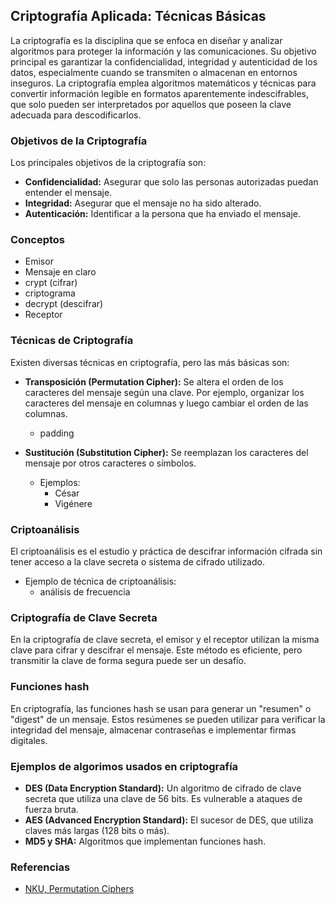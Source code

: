 ## Criptografía Aplicada: Técnicas Básicas

La criptografía es la disciplina que se enfoca en diseñar y analizar algoritmos para proteger la información y las comunicaciones. Su objetivo principal es garantizar la confidencialidad, integridad y autenticidad de los datos, especialmente cuando se transmiten o almacenan en entornos inseguros. La criptografía emplea algoritmos matemáticos y técnicas para convertir información legible en formatos aparentemente indescifrables, que solo pueden ser interpretados por aquellos que poseen la clave adecuada para descodificarlos.

### Objetivos de la Criptografía

Los principales objetivos de la criptografía son:

* **Confidencialidad:** Asegurar que solo las personas autorizadas puedan entender el mensaje.
* **Integridad:** Asegurar que el mensaje no ha sido alterado.
* **Autenticación:** Identificar a la persona que ha enviado el mensaje.

### Conceptos

* Emisor
* Mensaje en claro
* crypt (cifrar)
* criptograma
* decrypt (descifrar)
* Receptor

### Técnicas de Criptografía

Existen diversas técnicas en criptografía, pero las más básicas son:

* **Transposición (Permutation Cipher):** Se altera el orden de los caracteres del mensaje según una clave. Por ejemplo, organizar los caracteres del mensaje en columnas y luego cambiar el orden de las columnas.
    - padding

* **Sustitución (Substitution Cipher):** Se reemplazan los caracteres del mensaje por otros caracteres o símbolos. 
    - Ejemplos:
        - César
        - Vigénere



### Criptoanálisis

El criptoanálisis es el estudio y práctica de descifrar información cifrada sin tener acceso a la clave secreta o sistema de cifrado utilizado.

  - Ejemplo de técnica de criptoanálisis:
     - análisis de frecuencia

### Criptografía de Clave Secreta

En la criptografía de clave secreta, el emisor y el receptor utilizan la misma clave para cifrar y descifrar el mensaje. Este método es eficiente, pero transmitir la clave de forma segura puede ser un desafío.

### Funciones hash

En criptografía, las funciones hash se usan para generar un "resumen" o "digest" de un mensaje. Estos resúmenes se pueden utilizar para verificar la integridad del mensaje, almacenar contraseñas e implementar firmas digitales.

### Ejemplos de algorimos usados en criptografía

* **DES (Data Encryption Standard):** Un algoritmo de cifrado de clave secreta que utiliza una clave de 56 bits. Es vulnerable a ataques de fuerza bruta.
* **AES (Advanced Encryption Standard):** El sucesor de DES, que utiliza claves más largas (128 bits o más).
* **MD5 y SHA:** Algoritmos que implementan funciones hash.

### Referencias

- [NKU, Permutation Ciphers](https://www.nku.edu/~christensen/1402%20permutation%20ciphers.pdf)
